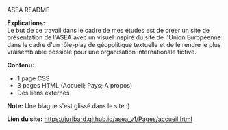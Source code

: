 ASEA README

**Explications:**   
Le but de ce travail dans le cadre de mes études est de créer un site de présentation de l'ASEA avec un visuel inspiré du site de l'Union Européenne dans le cadre d'un rôle-play de géopolitique textuelle et de le rendre le plus vraisemblable possible pour une organisation internationale fictive.

**Contenu:**
- 1 page CSS
- 3 pages HTML (Accueil; Pays; A propos)
- Des liens externes

**Note:**
Une blague s'est glissé dans le site :)

**Lien du site:**
https://juribard.github.io/asea_v1/Pages/accueil.html
